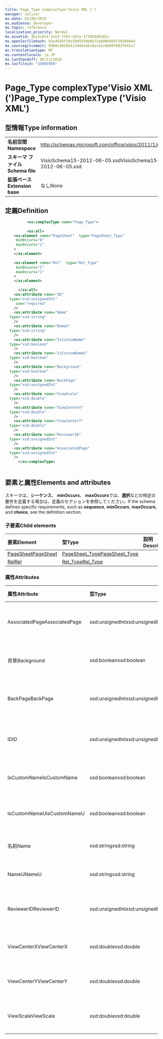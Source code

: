 ```yaml
---
title: Page_Type complexType'Visio XML (')
manager: soliver
ms.date: 03/09/2015
ms.audience: Developer
ms.topic: reference
localization_priority: Normal
ms.assetid: 4bc5c0c4-3ee3-7f63-541a-1f1854d4201c
ms.openlocfilehash: b3a4916f3de20d9350b6673a6000d56f3030b66e
ms.sourcegitcommit: 9d60cd82b5413446e5bc8ace2cd689f683fb41a7
ms.translationtype: MT
ms.contentlocale: ja-JP
ms.lasthandoff: 06/11/2018
ms.locfileid: "19805950"
---
```

# <a name="pagetype-complextype-visio-xml"></a><span data-ttu-id="44a5d-102">Page_Type complexType'Visio XML (')</span><span class="sxs-lookup"><span data-stu-id="44a5d-102">Page_Type complexType ('Visio XML')</span></span>

## <a name="type-information"></a><span data-ttu-id="44a5d-103">型情報</span><span class="sxs-lookup"><span data-stu-id="44a5d-103">Type information</span></span>

|||
|:-----|:-----|
|<span data-ttu-id="44a5d-104">**名前空間**</span><span class="sxs-lookup"><span data-stu-id="44a5d-104">**Namespace**</span></span> <br/> |http://schemas.microsoft.com/office/visio/2011/1/core  <br/> |
|<span data-ttu-id="44a5d-105">**スキーマ ファイル**</span><span class="sxs-lookup"><span data-stu-id="44a5d-105">**Schema file**</span></span> <br/> |<span data-ttu-id="44a5d-106">VisioSchema15-2012-06-05.xsd</span><span class="sxs-lookup"><span data-stu-id="44a5d-106">VisioSchema15-2012-06-05.xsd</span></span>  <br/> |
|<span data-ttu-id="44a5d-107">**拡張ベース**</span><span class="sxs-lookup"><span data-stu-id="44a5d-107">**Extension base**</span></span> <br/> |<span data-ttu-id="44a5d-108">なし</span><span class="sxs-lookup"><span data-stu-id="44a5d-108">None</span></span>  <br/> |
   
## <a name="definition"></a><span data-ttu-id="44a5d-109">定義</span><span class="sxs-lookup"><span data-stu-id="44a5d-109">Definition</span></span>

```XML
          <xs:complexType name="Page_Type">
          
          <xs:all>
    <xs:element name="PageSheet"  type="PageSheet_Type"
     minOccurs="0"
     maxOccurs="1"
    >
    </xs:element>
    
    <xs:element name="Rel"  type="Rel_Type"
     minOccurs="1"
     maxOccurs="1"
    >
    </xs:element>
    
      </xs:all>
    <xs:attribute name="ID"
  type="xsd:unsignedInt"
     use="required"
    />
    <xs:attribute name="Name"
  type="xsd:string"
    />
    <xs:attribute name="NameU"
  type="xsd:string"
    />
    <xs:attribute name="IsCustomName"
  type="xsd:boolean"
    />
    <xs:attribute name="IsCustomNameU"
  type="xsd:boolean"
    />
    <xs:attribute name="Background"
  type="xsd:boolean"
    />
    <xs:attribute name="BackPage"
  type="xsd:unsignedInt"
    />
    <xs:attribute name="ViewScale"
  type="xsd:double"
    />
    <xs:attribute name="ViewCenterX"
  type="xsd:double"
    />
    <xs:attribute name="ViewCenterY"
  type="xsd:double"
    />
    <xs:attribute name="ReviewerID"
  type="xsd:unsignedInt"
    />
    <xs:attribute name="AssociatedPage"
  type="xsd:unsignedInt"
    />
      </xs:complexType>
      
```

## <a name="elements-and-attributes"></a><span data-ttu-id="44a5d-110">要素と属性</span><span class="sxs-lookup"><span data-stu-id="44a5d-110">Elements and attributes</span></span>

<span data-ttu-id="44a5d-111">スキーマは、**シーケンス**、 **minOccurs**、 **maxOccurs**では、**選択**などの特定の要件を定義する場合は、定義のセクションを参照してください。</span><span class="sxs-lookup"><span data-stu-id="44a5d-111">If the schema defines specific requirements, such as **sequence**, **minOccurs**, **maxOccurs**, and **choice**, see the definition section.</span></span> 
  
### <a name="child-elements"></a><span data-ttu-id="44a5d-112">子要素</span><span class="sxs-lookup"><span data-stu-id="44a5d-112">Child elements</span></span>

|<span data-ttu-id="44a5d-113">**要素**</span><span class="sxs-lookup"><span data-stu-id="44a5d-113">**Element**</span></span>|<span data-ttu-id="44a5d-114">**型**</span><span class="sxs-lookup"><span data-stu-id="44a5d-114">**Type**</span></span>|<span data-ttu-id="44a5d-115">**説明**</span><span class="sxs-lookup"><span data-stu-id="44a5d-115">**Description**</span></span>|
|:-----|:-----|:-----|
|[<span data-ttu-id="44a5d-116">PageSheet</span><span class="sxs-lookup"><span data-stu-id="44a5d-116">PageSheet</span></span>](pagesheet-element-page_type-complextypevisio-xml.md) <br/> |[<span data-ttu-id="44a5d-117">PageSheet_Type</span><span class="sxs-lookup"><span data-stu-id="44a5d-117">PageSheet_Type</span></span>](pagesheet_type-complextypevisio-xml.md) <br/> ||
|[<span data-ttu-id="44a5d-118">Rel</span><span class="sxs-lookup"><span data-stu-id="44a5d-118">Rel</span></span>](rel-element-page_type-complextypevisio-xml.md) <br/> |[<span data-ttu-id="44a5d-119">Rel_Type</span><span class="sxs-lookup"><span data-stu-id="44a5d-119">Rel_Type</span></span>](rel_type-complextypevisio-xml.md) <br/> ||
   
### <a name="attributes"></a><span data-ttu-id="44a5d-120">属性</span><span class="sxs-lookup"><span data-stu-id="44a5d-120">Attributes</span></span>

|<span data-ttu-id="44a5d-121">**属性**</span><span class="sxs-lookup"><span data-stu-id="44a5d-121">**Attribute**</span></span>|<span data-ttu-id="44a5d-122">**型**</span><span class="sxs-lookup"><span data-stu-id="44a5d-122">**Type**</span></span>|<span data-ttu-id="44a5d-123">**必須**</span><span class="sxs-lookup"><span data-stu-id="44a5d-123">**Required**</span></span>|<span data-ttu-id="44a5d-124">**説明**</span><span class="sxs-lookup"><span data-stu-id="44a5d-124">**Description**</span></span>|<span data-ttu-id="44a5d-125">**使用可能な値**</span><span class="sxs-lookup"><span data-stu-id="44a5d-125">**Possible values**</span></span>|
|:-----|:-----|:-----|:-----|:-----|
|<span data-ttu-id="44a5d-126">AssociatedPage</span><span class="sxs-lookup"><span data-stu-id="44a5d-126">AssociatedPage</span></span>  <br/> |<span data-ttu-id="44a5d-127">xsd:unsignedInt</span><span class="sxs-lookup"><span data-stu-id="44a5d-127">xsd:unsignedInt</span></span>  <br/> |<span data-ttu-id="44a5d-128">省略可能</span><span class="sxs-lookup"><span data-stu-id="44a5d-128">optional</span></span>  <br/> ||<span data-ttu-id="44a5d-129">Xsd:unsignedInt の値を入力します。</span><span class="sxs-lookup"><span data-stu-id="44a5d-129">Values of the xsd:unsignedInt type.</span></span>  <br/> |
|<span data-ttu-id="44a5d-130">背景</span><span class="sxs-lookup"><span data-stu-id="44a5d-130">Background</span></span>  <br/> |<span data-ttu-id="44a5d-131">xsd:boolean</span><span class="sxs-lookup"><span data-stu-id="44a5d-131">xsd:boolean</span></span>  <br/> |<span data-ttu-id="44a5d-132">省略可能</span><span class="sxs-lookup"><span data-stu-id="44a5d-132">optional</span></span>  <br/> ||<span data-ttu-id="44a5d-133">Xsd:boolean の値を入力します。</span><span class="sxs-lookup"><span data-stu-id="44a5d-133">Values of the xsd:boolean type.</span></span>  <br/> |
|<span data-ttu-id="44a5d-134">BackPage</span><span class="sxs-lookup"><span data-stu-id="44a5d-134">BackPage</span></span>  <br/> |<span data-ttu-id="44a5d-135">xsd:unsignedInt</span><span class="sxs-lookup"><span data-stu-id="44a5d-135">xsd:unsignedInt</span></span>  <br/> |<span data-ttu-id="44a5d-136">省略可能</span><span class="sxs-lookup"><span data-stu-id="44a5d-136">optional</span></span>  <br/> ||<span data-ttu-id="44a5d-137">Xsd:unsignedInt の値を入力します。</span><span class="sxs-lookup"><span data-stu-id="44a5d-137">Values of the xsd:unsignedInt type.</span></span>  <br/> |
|<span data-ttu-id="44a5d-138">ID</span><span class="sxs-lookup"><span data-stu-id="44a5d-138">ID</span></span>  <br/> |<span data-ttu-id="44a5d-139">xsd:unsignedInt</span><span class="sxs-lookup"><span data-stu-id="44a5d-139">xsd:unsignedInt</span></span>  <br/> |<span data-ttu-id="44a5d-140">必須</span><span class="sxs-lookup"><span data-stu-id="44a5d-140">required</span></span>  <br/> ||<span data-ttu-id="44a5d-141">Xsd:unsignedInt の値を入力します。</span><span class="sxs-lookup"><span data-stu-id="44a5d-141">Values of the xsd:unsignedInt type.</span></span>  <br/> |
|<span data-ttu-id="44a5d-142">IsCustomName</span><span class="sxs-lookup"><span data-stu-id="44a5d-142">IsCustomName</span></span>  <br/> |<span data-ttu-id="44a5d-143">xsd:boolean</span><span class="sxs-lookup"><span data-stu-id="44a5d-143">xsd:boolean</span></span>  <br/> |<span data-ttu-id="44a5d-144">省略可能</span><span class="sxs-lookup"><span data-stu-id="44a5d-144">optional</span></span>  <br/> ||<span data-ttu-id="44a5d-145">Xsd:boolean の値を入力します。</span><span class="sxs-lookup"><span data-stu-id="44a5d-145">Values of the xsd:boolean type.</span></span>  <br/> |
|<span data-ttu-id="44a5d-146">IsCustomNameU</span><span class="sxs-lookup"><span data-stu-id="44a5d-146">IsCustomNameU</span></span>  <br/> |<span data-ttu-id="44a5d-147">xsd:boolean</span><span class="sxs-lookup"><span data-stu-id="44a5d-147">xsd:boolean</span></span>  <br/> |<span data-ttu-id="44a5d-148">省略可能</span><span class="sxs-lookup"><span data-stu-id="44a5d-148">optional</span></span>  <br/> ||<span data-ttu-id="44a5d-149">Xsd:boolean の値を入力します。</span><span class="sxs-lookup"><span data-stu-id="44a5d-149">Values of the xsd:boolean type.</span></span>  <br/> |
|<span data-ttu-id="44a5d-150">名前</span><span class="sxs-lookup"><span data-stu-id="44a5d-150">Name</span></span>  <br/> |<span data-ttu-id="44a5d-151">xsd:string</span><span class="sxs-lookup"><span data-stu-id="44a5d-151">xsd:string</span></span>  <br/> |<span data-ttu-id="44a5d-152">省略可能</span><span class="sxs-lookup"><span data-stu-id="44a5d-152">optional</span></span>  <br/> ||<span data-ttu-id="44a5d-153">Xsd:string の値を入力します。</span><span class="sxs-lookup"><span data-stu-id="44a5d-153">Values of the xsd:string type.</span></span>  <br/> |
|<span data-ttu-id="44a5d-154">NameU</span><span class="sxs-lookup"><span data-stu-id="44a5d-154">NameU</span></span>  <br/> |<span data-ttu-id="44a5d-155">xsd:string</span><span class="sxs-lookup"><span data-stu-id="44a5d-155">xsd:string</span></span>  <br/> |<span data-ttu-id="44a5d-156">省略可能</span><span class="sxs-lookup"><span data-stu-id="44a5d-156">optional</span></span>  <br/> ||<span data-ttu-id="44a5d-157">Xsd:string の値を入力します。</span><span class="sxs-lookup"><span data-stu-id="44a5d-157">Values of the xsd:string type.</span></span>  <br/> |
|<span data-ttu-id="44a5d-158">ReviewerID</span><span class="sxs-lookup"><span data-stu-id="44a5d-158">ReviewerID</span></span>  <br/> |<span data-ttu-id="44a5d-159">xsd:unsignedInt</span><span class="sxs-lookup"><span data-stu-id="44a5d-159">xsd:unsignedInt</span></span>  <br/> |<span data-ttu-id="44a5d-160">省略可能</span><span class="sxs-lookup"><span data-stu-id="44a5d-160">optional</span></span>  <br/> ||<span data-ttu-id="44a5d-161">Xsd:unsignedInt の値を入力します。</span><span class="sxs-lookup"><span data-stu-id="44a5d-161">Values of the xsd:unsignedInt type.</span></span>  <br/> |
|<span data-ttu-id="44a5d-162">ViewCenterX</span><span class="sxs-lookup"><span data-stu-id="44a5d-162">ViewCenterX</span></span>  <br/> |<span data-ttu-id="44a5d-163">xsd:double</span><span class="sxs-lookup"><span data-stu-id="44a5d-163">xsd:double</span></span>  <br/> |<span data-ttu-id="44a5d-164">省略可能</span><span class="sxs-lookup"><span data-stu-id="44a5d-164">optional</span></span>  <br/> ||<span data-ttu-id="44a5d-165">Xsd:double 型の値です。</span><span class="sxs-lookup"><span data-stu-id="44a5d-165">Values of the xsd:double type.</span></span>  <br/> |
|<span data-ttu-id="44a5d-166">ViewCenterY</span><span class="sxs-lookup"><span data-stu-id="44a5d-166">ViewCenterY</span></span>  <br/> |<span data-ttu-id="44a5d-167">xsd:double</span><span class="sxs-lookup"><span data-stu-id="44a5d-167">xsd:double</span></span>  <br/> |<span data-ttu-id="44a5d-168">省略可能</span><span class="sxs-lookup"><span data-stu-id="44a5d-168">optional</span></span>  <br/> ||<span data-ttu-id="44a5d-169">Xsd:double 型の値です。</span><span class="sxs-lookup"><span data-stu-id="44a5d-169">Values of the xsd:double type.</span></span>  <br/> |
|<span data-ttu-id="44a5d-170">ViewScale</span><span class="sxs-lookup"><span data-stu-id="44a5d-170">ViewScale</span></span>  <br/> |<span data-ttu-id="44a5d-171">xsd:double</span><span class="sxs-lookup"><span data-stu-id="44a5d-171">xsd:double</span></span>  <br/> |<span data-ttu-id="44a5d-172">省略可能</span><span class="sxs-lookup"><span data-stu-id="44a5d-172">optional</span></span>  <br/> ||<span data-ttu-id="44a5d-173">Xsd:double 型の値です。</span><span class="sxs-lookup"><span data-stu-id="44a5d-173">Values of the xsd:double type.</span></span>  <br/> |
   

